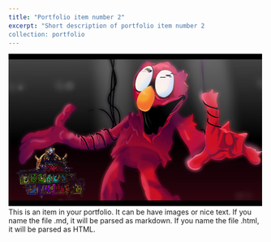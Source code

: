 ```yaml
---
title: "Portfolio item number 2"
excerpt: "Short description of portfolio item number 2
collection: portfolio
---
```

![alt text](/images/brokenStrings.png)
This is an item in your portfolio. It can be have images or nice text. If you name the file .md, it will be parsed as markdown. If you name the file .html, it will be parsed as HTML. 
